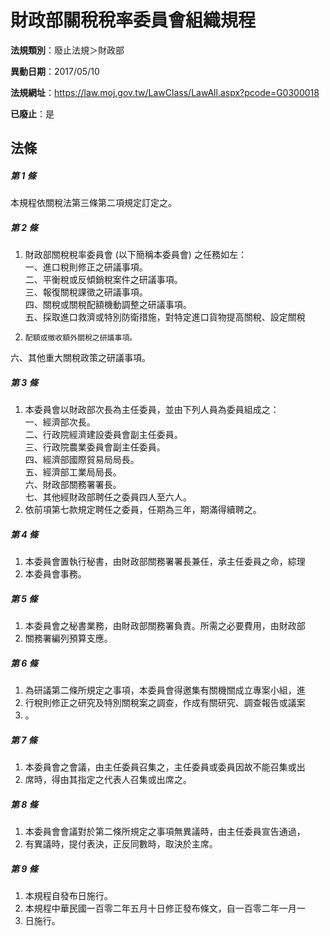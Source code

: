 # 財政部關稅稅率委員會組織規程

**法規類別**：廢止法規＞財政部

**異動日期**：2017/05/10  

**法規網址**：https://law.moj.gov.tw/LawClass/LawAll.aspx?pcode=G0300018

**已廢止**：是



## 法條
##### 第 1 條
本規程依關稅法第三條第二項規定訂定之。

##### 第 2 條
1. 財政部關稅稅率委員會 (以下簡稱本委員會) 之任務如左：  
一、進口稅則修正之研議事項。  
二、平衡稅或反傾銷稅案件之研議事項。  
三、報復關稅課徵之研議事項。  
四、關稅或關稅配額機動調整之研議事項。  
五、採取進口救濟或特別防衛措施，對特定進口貨物提高關稅、設定關稅
1.     配額或徵收額外關稅之研議事項。  
六、其他重大關稅政策之研議事項。

##### 第 3 條
1. 本委員會以財政部次長為主任委員，並由下列人員為委員組成之：  
一、經濟部次長。  
二、行政院經濟建設委員會副主任委員。  
三、行政院農業委員會副主任委員。  
四、經濟部國際貿易局局長。  
五、經濟部工業局局長。  
六、財政部關務署署長。  
七、其他經財政部聘任之委員四人至六人。
1. 依前項第七款規定聘任之委員，任期為三年，期滿得續聘之。

##### 第 4 條
1. 本委員會置執行秘書，由財政部關務署署長兼任，承主任委員之命，綜理
1. 本委員會事務。

##### 第 5 條
1. 本委員會之秘書業務，由財政部關務署負責。所需之必要費用，由財政部
1. 關務署編列預算支應。

##### 第 6 條
1. 為研議第二條所規定之事項，本委員會得邀集有關機關成立專案小組，進
1. 行稅則修正之研究及特別關稅案之調查，作成有關研究、調查報告或議案
1. 。

##### 第 7 條
1. 本委員會之會議，由主任委員召集之，主任委員或委員因故不能召集或出
1. 席時，得由其指定之代表人召集或出席之。

##### 第 8 條
1. 本委員會會議對於第二條所規定之事項無異議時，由主任委員宣告通過，
1. 有異議時，提付表決，正反同數時，取決於主席。

##### 第 9 條
1. 本規程自發布日施行。
1. 本規程中華民國一百零二年五月十日修正發布條文，自一百零二年一月一
1. 日施行。


